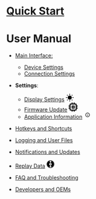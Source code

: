 # [Quick Start](https://github.com/jaxxzer/ping-viewer/wiki)

# User Manual

- [Main Interface:](main-interface)
  - [Device Settings](device-settings)
  - [Connection Settings](connection-settings)

- **Settings**:
   - [Display Settings](display-settings) ![](images/sun_black.svg.png)
   - [Firmware Update](firmware-update) ![](images/chip_black.svg.png)
   - [Application Information](application-information) ![](images/info_black.svg.png)

- [Hotkeys and Shortcuts](hotkeys-and-shortcuts)
- [Logging and User Files](logging-and-user-files)
- [Notifications and Updates](notifications-and-updates)

- [Replay Data](replay-data) ![](images/disk_black.svg.png)
- [FAQ and Troubleshooting](faq-and-troubleshooting)
- [Developers and OEMs](developers-and-oems)
